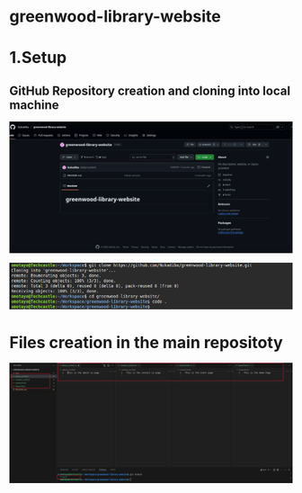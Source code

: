 # greenwood-library-website

# 1.Setup

## GitHub Repository creation and cloning into local machine
![](./img/repo%20creation.png)

![](./img/repo_cloning.png)

# Files creation in the main repositoty 
![](./img/File_Creation.png)